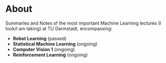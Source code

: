 # About
Summaries and Notes of the most important Machine Learning lectures (I took/I am taking) at TU Darmstadt, encompassing:
- **Robot Learning** (passed)
- **Statistical Machine Learning** (ongoing)
- **Computer Vision 1** (ongoing)
- **Reinforcement Learning** (ongoing)
